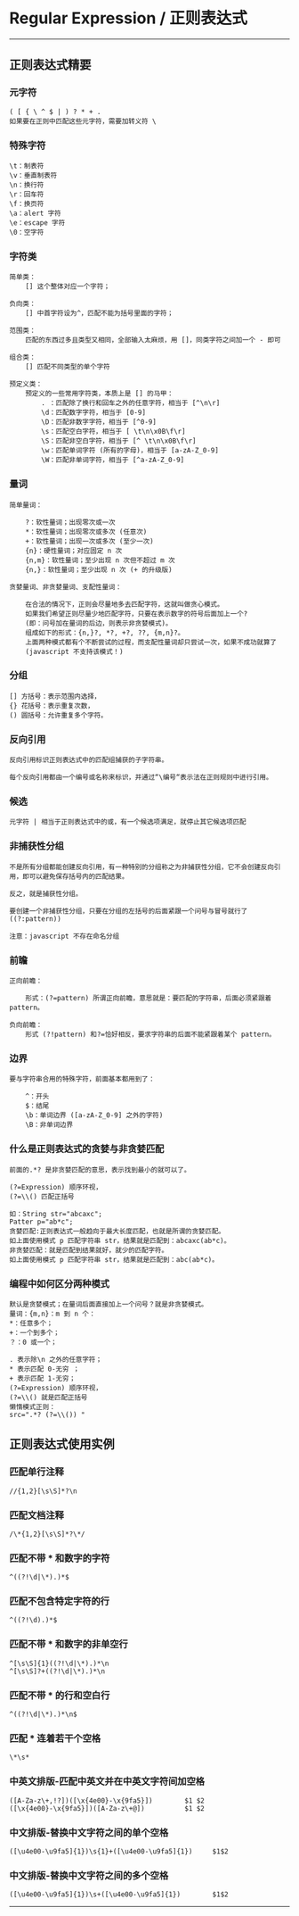 # Regular Expression / 正则表达式

---

## 正则表达式精要

### 元字符

    ( [ { \ ^ $ | ) ? * + .
    如果要在正则中匹配这些元字符，需要加转义符 \

### 特殊字符

    \t：制表符
    \v：垂直制表符
    \n：换行符 
    \r：回车符
    \f：换页符
    \a：alert 字符
    \e：escape 字符
    \0：空字符

### 字符类

    简单类：
        [] 这个整体对应一个字符；

    负向类：
        [] 中首字符设为^，匹配不能为括号里面的字符；

    范围类：
        匹配的东西过多且类型又相同，全部输入太麻烦，用 []，同类字符之间加一个 - 即可

    组合类：
        [] 匹配不同类型的单个字符

    预定义类：
        预定义的一些常用字符类，本质上是 [] 的马甲：
            . ：匹配除了换行和回车之外的任意字符，相当于 [^\n\r]
            \d：匹配数字字符，相当于 [0-9]
            \D：匹配非数字字符，相当于 [^0-9]
            \s：匹配空白字符，相当于 [ \t\n\x0B\f\r]
            \S：匹配非空白字符，相当于 [^ \t\n\x0B\f\r]
            \w：匹配单词字符 (所有的字母)，相当于 [a-zA-Z_0-9]
            \W：匹配非单词字符，相当于 [^a-zA-Z_0-9]

### 量词

    简单量词：

        ?：软性量词；出现零次或一次
        *：软性量词；出现零次或多次 (任意次)
        +：软性量词；出现一次或多次 (至少一次)
        {n}：硬性量词；对应固定 n 次
        {n,m}：软性量词；至少出现 n 次但不超过 m 次
        {n,}：软性量词；至少出现 n 次 (+ 的升级版)
    
    贪婪量词、非贪婪量词、支配性量词：

        在合法的情况下，正则会尽量地多去匹配字符，这就叫做贪心模式。
        如果我们希望正则尽量少地匹配字符，只要在表示数字的符号后面加上一个?
        (即：问号加在量词的后边，则表示非贪婪模式)。
        组成如下的形式：{n,}?, *?, +?, ??, {m,n}?。
        上面两种模式都有个不断尝试的过程，而支配性量词却只尝试一次，如果不成功就算了
        (javascript 不支持该模式！)

### 分组

    [] 方括号：表示范围内选择，
    {} 花括号：表示重复次数，
    () 圆括号：允许重复多个字符。

### 反向引用

    反向引用标识正则表达式中的匹配组捕获的子字符串。

    每个反向引用都由一个编号或名称来标识，并通过“\编号“表示法在正则规则中进行引用。

### 候选

    元字符 | 相当于正则表达式中的或，有一个候选项满足，就停止其它候选项匹配

### 非捕获性分组

    不是所有分组都能创建反向引用，有一种特别的分组称之为非捕获性分组，它不会创建反向引用，即可以避免保存括号内的匹配结果。

    反之，就是捕获性分组。

    要创建一个非捕获性分组，只要在分组的左括号的后面紧跟一个问号与冒号就行了 ((?:pattern))

    注意：javascript 不存在命名分组

### 前瞻

    正向前瞻：

        形式：(?=pattern) 所谓正向前瞻，意思就是：要匹配的字符串，后面必须紧跟着 pattern。

    负向前瞻：
        形式 (?!pattern) 和?=恰好相反，要求字符串的后面不能紧跟着某个 pattern。

### 边界

    要与字符串合用的特殊字符，前面基本都用到了：

        ^：开头
        $：结尾
        \b：单词边界 ([a-zA-Z_0-9] 之外的字符)
        \B：非单词边界

### 什么是正则表达式的贪婪与非贪婪匹配

	前面的.*? 是非贪婪匹配的意思，表示找到最小的就可以了。

	(?=Expression) 顺序环视，
	(?=\\() 匹配正括号

    如：String str="abcaxc";
    Patter p="ab*c";
    贪婪匹配:正则表达式一般趋向于最大长度匹配，也就是所谓的贪婪匹配。
    如上面使用模式 p 匹配字符串 str，结果就是匹配到：abcaxc(ab*c)。
    非贪婪匹配：就是匹配到结果就好，就少的匹配字符。
    如上面使用模式 p 匹配字符串 str，结果就是匹配到：abc(ab*c)。

### 编程中如何区分两种模式

    默认是贪婪模式；在量词后面直接加上一个问号？就是非贪婪模式。
    量词：{m,n}：m 到 n 个：
    *：任意多个；
    +：一个到多个；
    ？：0 或一个；
    
    . 表示除\n 之外的任意字符；
    * 表示匹配 0-无穷 ；
    + 表示匹配 1-无穷；
    (?=Expression) 顺序环视，
    (?=\\() 就是匹配正括号
    懒惰模式正则： 
    src=".*? (?=\\()) "

## 正则表达式使用实例

### 匹配单行注释

```
//{1,2}[\s\S]*?\n
```

### 匹配文档注释

```
/\*{1,2}[\s\S]*?\*/
```

### 匹配不带 * 和数字的字符

```
^((?!\d|\*).)*$
```

### 匹配不包含特定字符的行

```
^((?!\d).)*$
```

### 匹配不带 * 和数字的非单空行

```
^[\s\S]{1}((?!\d|\*).)*\n
^[\s\S]?+((?!\d|\*).)*\n
```

### 匹配不带 * 的行和空白行

```
^((?!\d|\*).)*\n$
```

### 匹配 * 连着若干个空格

```
\*\s*
```

### 中英文排版-匹配中英文并在中英文字符间加空格

```
([A-Za-z\+,!?])([\x{4e00}-\x{9fa5}])        $1 $2
([\x{4e00}-\x{9fa5}])([A-Za-z\+@])          $1 $2
```

### 中文排版-替换中文字符之间的单个空格

```
([\u4e00-\u9fa5]{1})\s{1}+([\u4e00-\u9fa5]{1})     $1$2 
```

### 中文排版-替换中文字符之间的多个空格

```
([\u4e00-\u9fa5]{1})\s+([\u4e00-\u9fa5]{1})        $1$2
```

---



